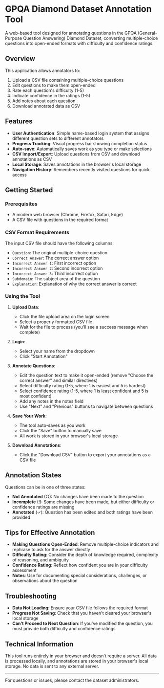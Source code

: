 # GPQA Diamond Dataset Annotation Tool

A web-based tool designed for annotating questions in the GPQA (General-Purpose Question Answering) Diamond Dataset, converting multiple-choice questions into open-ended formats with difficulty and confidence ratings.

## Overview

This application allows annotators to:

1. Upload a CSV file containing multiple-choice questions
2. Edit questions to make them open-ended
3. Rate each question's difficulty (1-5)
4. Indicate confidence in the ratings (1-5)
5. Add notes about each question
6. Download annotated data as CSV

## Features

- **User Authentication**: Simple name-based login system that assigns different question sets to different annotators
- **Progress Tracking**: Visual progress bar showing completion status
- **Auto-save**: Automatically saves work as you type or make selections
- **CSV Import/Export**: Upload questions from CSV and download annotations as CSV
- **Local Storage**: Saves annotations in the browser's local storage
- **Navigation History**: Remembers recently visited questions for quick access

## Getting Started

### Prerequisites

- A modern web browser (Chrome, Firefox, Safari, Edge)
- A CSV file with questions in the required format

### CSV Format Requirements

The input CSV file should have the following columns:
- `Question`: The original multiple-choice question
- `Correct Answer`: The correct answer option
- `Incorrect Answer 1`: First incorrect option
- `Incorrect Answer 2`: Second incorrect option
- `Incorrect Answer 3`: Third incorrect option
- `Subdomain`: The subject area of the question
- `Explanation`: Explanation of why the correct answer is correct

### Using the Tool

1. **Upload Data**:
   - Click the file upload area on the login screen
   - Select a properly formatted CSV file
   - Wait for the file to process (you'll see a success message when complete)

2. **Login**:
   - Select your name from the dropdown
   - Click "Start Annotation"

3. **Annotate Questions**:
   - Edit the question text to make it open-ended (remove "Choose the correct answer" and similar directives)
   - Select difficulty rating (1-5, where 1 is easiest and 5 is hardest)
   - Select confidence rating (1-5, where 1 is least confident and 5 is most confident)
   - Add any notes in the notes field
   - Use "Next" and "Previous" buttons to navigate between questions

4. **Save Your Work**:
   - The tool auto-saves as you work
   - Click the "Save" button to manually save
   - All work is stored in your browser's local storage

5. **Download Annotations**:
   - Click the "Download CSV" button to export your annotations as a CSV file

## Annotation States

Questions can be in one of three states:
- **Not Annotated** (○): No changes have been made to the question
- **Incomplete** (!): Some changes have been made, but either difficulty or confidence ratings are missing
- **Annotated** (✓): Question has been edited and both ratings have been provided

## Tips for Effective Annotation

- **Making Questions Open-Ended**: Remove multiple-choice indicators and rephrase to ask for the answer directly
- **Difficulty Rating**: Consider the depth of knowledge required, complexity of reasoning, and ambiguity
- **Confidence Rating**: Reflect how confident you are in your difficulty assessment
- **Notes**: Use for documenting special considerations, challenges, or observations about the question

## Troubleshooting

- **Data Not Loading**: Ensure your CSV file follows the required format
- **Progress Not Saving**: Check that you haven't cleared your browser's local storage
- **Can't Proceed to Next Question**: If you've modified the question, you must provide both difficulty and confidence ratings

## Technical Information

This tool runs entirely in your browser and doesn't require a server. All data is processed locally, and annotations are stored in your browser's local storage. No data is sent to any external server.

---

For questions or issues, please contact the dataset administrators.

